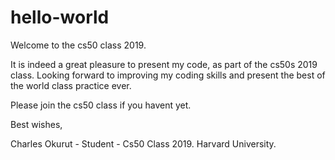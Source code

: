 # hello-world

Welcome to  the cs50 class 2019.

It is indeed a great pleasure to present my code, as part of the cs50s 2019 class.
Looking forward to improving my coding skills and present the best of the world class practice ever.

Please join the cs50 class if you havent yet.

Best wishes,

Charles Okurut -
Student - Cs50 Class 2019.
Harvard University.
